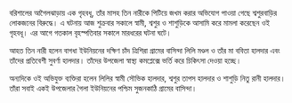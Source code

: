 বরিশালের আগৈলঝাড়ায় এক গৃহবধূ, তাঁর মাসহ তিন নারীকে পিটিয়ে জখম করার অভিযোগ পাওয়া গেছে শ্বশুরবাড়ির লোকজনের বিরুদ্ধে। এ ঘটনায় আজ শুক্রবার সকালে স্বামী, শ্বশুর ও শাশুড়িকে আসামি করে মামলা করেছেন ওই গৃহবধূ। এর আগে গতকাল বৃহস্পতিবার সকালে মারধরের ঘটনা ঘটে।

আহত তিন নারী হলেন বাগধা ইউনিয়নের দক্ষিণ চাঁদ ত্রিশিরা গ্রামের বাসিন্দা লিলি মণ্ডল ও তাঁর মা ববিতা হালদার এবং তাঁদের প্রতিবেশী সুবর্ণা হালদার। তাঁদের উপজেলা স্বাস্থ্য কমপ্লেক্সে ভর্তি করে চিকিৎসা দেওয়া হচ্ছে।

অন্যদিকে ওই অভিযুক্ত ব্যক্তিরা হলেন লিলির স্বামী সৌভিক হালদার, শ্বশুর তাপস হালদার ও শাশুড়ি নিতু রানী হালদার। তাঁরা সবাই একই উপজেলার গৈলা ইউনিয়নের পশ্চিম সুজনকাঠি গ্রামের বাসিন্দা।
